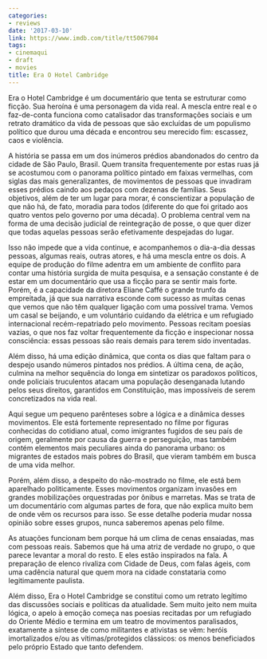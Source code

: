 ```yaml
---
categories:
- reviews
date: '2017-03-10'
link: https://www.imdb.com/title/tt5067984
tags:
- cinemaqui
- draft
- movies
title: Era O Hotel Cambridge
---
```


Era o Hotel Cambridge é um documentário que tenta se estruturar como ficção. Sua heroína é uma personagem da vida real. A mescla entre real e o faz-de-conta funciona como catalisador das transformações sociais e um retrato dramático da vida de pessoas que são excluídas de um populismo político que durou uma década e encontrou seu merecido fim: escassez, caos e violência.

A história se passa em um dos inúmeros prédios abandonados do centro da cidade de São Paulo, Brasil. Quem transita frequentemente por estas ruas já se acostumou com o panorama político pintado em faixas vermelhas, com siglas das mais generalizantes, de movimentos de pessoas que invadiram esses prédios caindo aos pedaços com dezenas de famílias. Seus objetivos, além de ter um lugar para morar, é conscientizar a população de que não há, de fato, moradia para todos (diferente do que foi gritado aos quatro ventos pelo governo por uma década). O problema central vem na forma de uma decisão judicial de reintegração de posse, o que quer dizer que todas aquelas pessoas serão efetivamente despejadas do lugar.

Isso não impede que a vida continue, e acompanhemos o dia-a-dia dessas pessoas, algumas reais, outras atores, e há uma mescla entre os dois. A equipe de produção do filme adentra em um ambiente de conflito para contar uma história surgida de muita pesquisa, e a sensação constante é de estar em um documentário que usa a ficção para se sentir mais forte. Porém, é a capacidade da diretora Eliane Caffé o grande trunfo da empreitada, já que sua narrativa esconde com sucesso as muitas cenas que vemos que não têm qualquer ligação com uma possível trama. Vemos um casal se beijando, e um voluntário cuidando da elétrica e um refugiado internacional recém-repatriado pelo movimento. Pessoas recitam poesias vazias, o que nos faz voltar frequentemente da ficção e inspecionar nossa consciência: essas pessoas são reais demais para terem sido inventadas.

Além disso, há uma edição dinâmica, que conta os dias que faltam para o despejo usando números pintados nos prédios. A última cena, de ação, culmina na melhor sequência do longa em sintetizar os paradoxos políticos, onde policiais truculentos atacam uma população desenganada lutando pelos seus direitos, garantidos em Constituição, mas impossíveis de serem concretizados na vida real.

Aqui segue um pequeno parênteses sobre a lógica e a dinâmica desses movimentos. Ele está fortemente representado no filme por figuras conhecidas do cotidiano atual, como imigrantes fugidos de seu país de origem, geralmente por causa da guerra e perseguição, mas também contém elementos mais peculiares ainda do panorama urbano: os migrantes de estados mais pobres do Brasil, que vieram também em busca de uma vida melhor.

Porém, além disso, a despeito do não-mostrado no filme, ele está bem aparelhado politicamente. Esses movimentos organizam invasões em grandes mobilizações orquestradas por ônibus e marretas. Mas se trata de um documentário com algumas partes de fora, que não explica muito bem de onde vêm os recursos para isso. Se esse detalhe poderia mudar nossa opinião sobre esses grupos, nunca saberemos apenas pelo filme.

As atuações funcionam bem porque há um clima de cenas ensaiadas, mas com pessoas reais. Sabemos que há uma atriz de verdade no grupo, o que parece levantar a moral do resto. E eles estão inspirados na fala. A preparação de elenco rivaliza com Cidade de Deus, com falas ágeis, com uma cadência natural que quem mora na cidade constataria como legitimamente paulista.

Além disso, Era o Hotel Cambridge se constitui como um retrato legítimo das discussões sociais e políticas da atualidade. Sem muito jeito nem muita lógica, o apelo à emoção começa nas poesias recitadas por um refugiado do Oriente Médio e termina em um teatro de movimentos paralisados, exatamente a síntese de como militantes e ativistas se vêm: heróis imortalizados e/ou as vítimas/protegidos clássicos: os menos beneficiados pelo próprio Estado que tanto defendem.